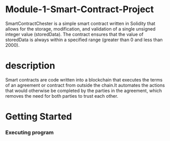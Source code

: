 # Module-1-Smart-Contract-Project


SmartContractChester is a simple smart contract written in Solidity that allows for the storage, modification, and validation of a single unsigned integer value (storedData). The contract ensures that the value of storedData is always within a specified range (greater than 0 and less than 2000).

# description 

  Smart contracts are code written into a blockchain that executes the terms of an agreement or contract from outside the chain.It automates the actions that would otherwise be completed by the parties in the agreement, which removes the need for both parties to trust each other. 

# Getting Started

### Executing program 

